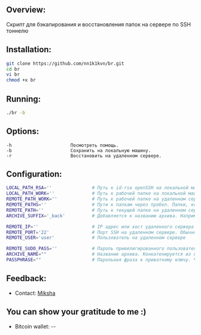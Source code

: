 ## Overview:

Cкрипт для бэкапирования и восстановления папок на сервере по SSH тоннелю 

## Installation:

```bash
git clone https://github.com/nn1k1kvn/br.git 
cd br
vi br 
chmod +x br
```
## Running:

```bash
./br -b
```
##  Options:

    -h                      Посмотреть помощь.
    -b                      Сохранить на локальную машину.
    -r                      Восстановить на удаленном сервере.
    
## Configuration:

```bash
LOCAL_PATH_RSA=''               # Путь к id-rsa openSSH на локальной машине
LOCAL_PATH_WORK=''              # Путь к рабочей папке на локальной машине
REMOTE_PATH_WORK=''             # Путь к рабочей папке на удаленном сервере
REMOTE_PATHS=''                 # Пути к папкам через пробел. Папки, которые нужно забэкапить
REMOTE_PATH='' 	                # Путь к текущей папке на удаленном сервере, которую нужно забэкапить
ARCHIVE_SUFFIX='_back'          # Добавляется к названию архива. Например, _back

REMOTE_IP='' 		            # IP адрес или хост удаленного сервера
REMOTE_PORT='22' 	            # Порт SSH на удаленном сервере. Обычно 22, но лучше поменять.     
REMOTE_USER='user'              # Пользователь на удаленном сервере

REMOTE_SUDO_PASS='' 		    # Пароль привелигированного пользователя на удаленном сервере. Чтобы использовать закомментируй в коде вызов функции getsudopass
ARCHIVE_NAME=""                 # Название архива. Конкатенируется из названия папки, суффикса и расширения .tar 
PASSPHRASE=""                   # Парольная фраза к приватному ключу. Чтобы использовать закомментируй в коде вызов функции 
```



## Feedback:
- Contact: [Miksha](https://fb.com/miksha.happy)

## You can show your gratitude to me :)
- Bitcoin wallet: --
